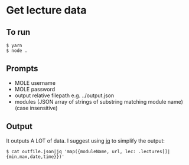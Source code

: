 # Get lecture data

## To run

```
$ yarn
$ node .
```

## Prompts
+ MOLE username
+ MOLE password
+ output relative filepath e.g. ../output.json
+ modules (JSON array of strings of substring matching module name) (case insensitive)

## Output

It outputs A LOT of data.
I suggest using [jq](https://stedolan.github.io/jq/) to simplify the output:

`$ cat outfile.json|jq 'map({moduleName, url, lec: .lectures[]|{min,max,date,time}})'`
